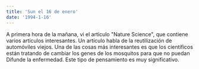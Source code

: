 ```yaml
---
title: 'Sun el 16 de enero'
date: '1994-1-16'
---
```

A primera hora de la mañana, vi el artículo "Nature Science", que contiene varios artículos interesantes. Un artículo habla de la reutilización de automóviles viejos. Una de las cosas más interesantes es que los científicos están tratando de cambiar los genes de los mosquitos para que no puedan Difunde la enfermedad. Este tipo de pensamiento es muy significativo.
